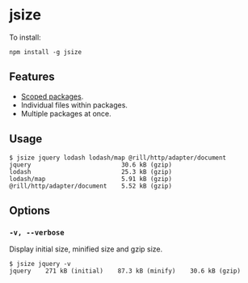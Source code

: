 # jsize

To install:
```
npm install -g jsize
```

## Features
* [Scoped packages](https://docs.npmjs.com/misc/scope).
* Individual files within packages.
* Multiple packages at once.

## Usage

```
$ jsize jquery lodash lodash/map @rill/http/adapter/document
jquery                         30.6 kB (gzip)
lodash                         25.3 kB (gzip)
lodash/map                     5.91 kB (gzip)
@rill/http/adapter/document    5.52 kB (gzip)
```

## Options

### `-v, --verbose`

Display initial size, minified size and gzip size.

```
$ jsize jquery -v
jquery    271 kB (initial)    87.3 kB (minify)    30.6 kB (gzip)
```
